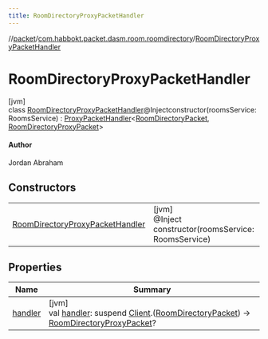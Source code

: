 ```yaml
---
title: RoomDirectoryProxyPacketHandler
---
```

//[packet](../../../index.html)/[com.habbokt.packet.dasm.room.roomdirectory](../index.html)/[RoomDirectoryProxyPacketHandler](index.html)



# RoomDirectoryProxyPacketHandler



[jvm]\
class [RoomDirectoryProxyPacketHandler](index.html)@Injectconstructor(roomsService: RoomsService) : [ProxyPacketHandler](../../../../api/api/com.habbokt.api.packet/-proxy-packet-handler/index.html)&lt;[RoomDirectoryPacket](../-room-directory-packet/index.html), [RoomDirectoryProxyPacket](../-room-directory-proxy-packet/index.html)&gt; 

#### Author



Jordan Abraham



## Constructors


| | |
|---|---|
| [RoomDirectoryProxyPacketHandler](-room-directory-proxy-packet-handler.html) | [jvm]<br>@Inject<br>constructor(roomsService: RoomsService) |


## Properties


| Name | Summary |
|---|---|
| [handler](index.html#981137687%2FProperties%2F-1665284158) | [jvm]<br>val [handler](index.html#981137687%2FProperties%2F-1665284158): suspend [Client](../../../../api/api/com.habbokt.api.client/-client/index.html).([RoomDirectoryPacket](../-room-directory-packet/index.html)) -&gt; [RoomDirectoryProxyPacket](../-room-directory-proxy-packet/index.html)? |

